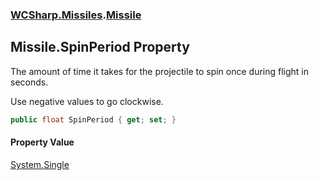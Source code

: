 ### [WCSharp.Missiles](WCSharp.Missiles.md 'WCSharp.Missiles').[Missile](WCSharp.Missiles.Missile.md 'WCSharp.Missiles.Missile')

## Missile.SpinPeriod Property

The amount of time it takes for the projectile to spin once during flight in seconds.  
  
Use negative values to go clockwise.

```csharp
public float SpinPeriod { get; set; }
```

#### Property Value
[System.Single](https://docs.microsoft.com/en-us/dotnet/api/System.Single 'System.Single')